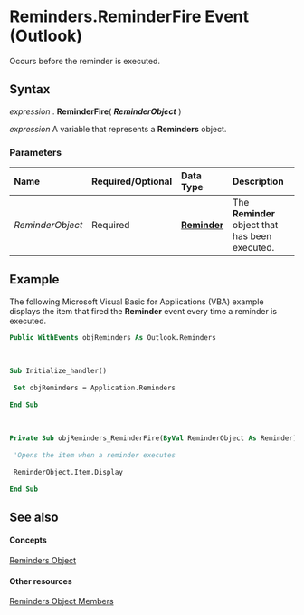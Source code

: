 
# Reminders.ReminderFire Event (Outlook)

Occurs before the reminder is executed.


## Syntax

 _expression_ . **ReminderFire**( **_ReminderObject_** )

 _expression_ A variable that represents a **Reminders** object.


### Parameters



|**Name**|**Required/Optional**|**Data Type**|**Description**|
|:-----|:-----|:-----|:-----|
| _ReminderObject_|Required| **[Reminder](b7364e48-51bc-b360-2154-e85e7779ece4.md)**|The  **Reminder** object that has been executed.|

## Example

The following Microsoft Visual Basic for Applications (VBA) example displays the item that fired the  **Reminder** event every time a reminder is executed.


```vb
Public WithEvents objReminders As Outlook.Reminders 
 
 
 
Sub Initialize_handler() 
 
 Set objReminders = Application.Reminders 
 
End Sub 
 
 
 
Private Sub objReminders_ReminderFire(ByVal ReminderObject As Reminder) 
 
 'Opens the item when a reminder executes 
 
 ReminderObject.Item.Display 
 
End Sub
```


## See also


#### Concepts


[Reminders Object](66b94251-7fe4-886b-7c29-7feac4440dee.md)
#### Other resources


[Reminders Object Members](f430b84a-2a9f-f7c1-b041-89a3d00deab6.md)
